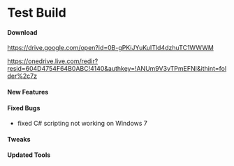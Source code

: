 # Test Build

#### Download

https://drive.google.com/open?id=0B-gPKiJYuKuITld4dzhuTC1WWWM

https://onedrive.live.com/redir?resid=604D4754F64B0ABC!4140&authkey=!ANUm9V3vTPmEFNI&ithint=folder%2c7z

#### New Features



#### Fixed Bugs

- fixed C# scripting not working on Windows 7

#### Tweaks



#### Updated Tools


